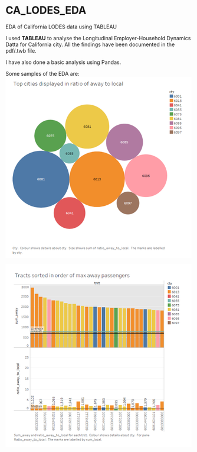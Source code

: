 # CA_LODES_EDA
EDA of California LODES data using TABLEAU

I used **TABLEAU** to analyse the Longitudinal Employer-Household Dynamics Datta for California city. All the findings have been documented in the pdf/.twb file.

I have also done a basic analysis using Pandas.

Some samples of the EDA are:
![](https://github.com/2000siddharth/CA_LODES_EDA/blob/master/Capture1.PNG)

![](https://github.com/2000siddharth/CA_LODES_EDA/blob/master/Capture2.PNG)
